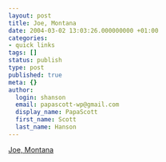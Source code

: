 ```yaml
---
layout: post
title: Joe, Montana
date: 2004-03-02 13:03:26.000000000 +01:00
categories:
- quick links
tags: []
status: publish
type: post
published: true
meta: {}
author:
  login: shanson
  email: papascott-wp@gmail.com
  display_name: PapaScott
  first_name: Scott
  last_name: Hanson
---
```

<p><a title="Ground Plums & Gun Smoke" href="http://rwallace.blogspot.com/2004_02_29_rwallace_archive.html#107821877999198197">Joe, Montana</a></p>
